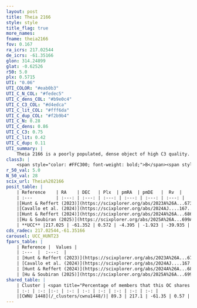 ```yaml
---
layout: post
title: Theia 2166
style: style
title_flag: true
more_names: 
fname: theia2166
fov: 0.167
ra_icrs: 217.02544
de_icrs: -61.35166
glon: 314.24899
glat: -0.62526
r50: 5.0
plx: 0.5715
UTI: "0.06"
UTI_COLOR: "#eab0b3"
UTI_C_N_COL: "#fedec5"
UTI_C_dens_COL: "#b9e0c4"
UTI_C_C3_COL: "#d4edca"
UTI_C_lit_COL: "#fff6da"
UTI_C_dup_COL: "#f2b9b4"
UTI_C_N: 0.28
UTI_C_dens: 0.86
UTI_C_C3: 0.75
UTI_C_lit: 0.42
UTI_C_dup: 0.11
UTI_summary: |
    Theia 2166 is a poorly populated, dense object of high C3 quality. It was recently reported in the literature.<br><br><span style="color: #99180f; font-weight: bold;">Warning: </span>This is likely a duplicate object, which shares a large percentage of members with at least one previously reported entry.
class3: |
    <span style="color: #FFC300; font-weight: bold;">B</span><span style="color: green; font-weight: bold;">A</span>
r_50_val: 5.0
N_50_val: 28
scix_url: Theia%202166
posit_table: |
    | Reference    | RA    | DEC   | Plx  | pmRA  | pmDE   |  Rv  |
    | :---         | :---: | :---: | :---: | :---: | :---: | :---: |
    |[Hunt & Reffert (2023)](https://scixplorer.org/abs/2023A%26A...673A.114H) | 216.985 | -61.364 | 0.57 | -4.443 | -1.948 | -40.28 |
    |[Cavallo et al. (2024)](https://scixplorer.org/abs/2024AJ....167...12C) | 217.086 | -61.36 | 0.571 | -- | -- | -- |
    |[Hunt & Reffert (2024)](https://scixplorer.org/abs/2024A%26A...686A..42H) | 216.985 | -61.364 | 0.57 | -4.443 | -1.948 | -40.28 |
    |[Hu & Soubiran (2025)](https://scixplorer.org/abs/2025A%26A...699A.246H) | 217.086 | -61.359 | -- | -- | -- | -- |
    | **UCC** |217.025 | -61.352 | 0.572 | -4.395 | -1.923 | -39.935 | 
cds_radec: 217.02544,-61.35166
carousel: UCC_HUNT23
fpars_table: |
    | Reference |  Values |
    | :---  |  :---:  |
    | [Hunt & Reffert (2023)](https://scixplorer.org/abs/2023A%26A...673A.114H) | `AV50=1.585, diffAV50=0.638, MOD50=11.097, logAge50=8.845` |
    | [Cavallo et al. (2024)](https://scixplorer.org/abs/2024AJ....167...12C) | `AV50=1.72, dMod50=10.81, logAge50=8.95, [Fe/H]50=-0.3` |
    | [Hunt & Reffert (2024)](https://scixplorer.org/abs/2024A%26A...686A..42H) | `MassJ=161.437` |
    | [Hu & Soubiran (2025)](https://scixplorer.org/abs/2025A%26A...699A.246H) | `MA22=-0.27, MA23f=-0.14, MA23g=-0.08, MZ23=-0.21, MK24=-0.11, MF24=-0.21` |
shared_table: |
    | Cluster | <span title="Percentage of members that this OC shares with the ones listed">%</span>   | RA   | DEC   | Plx   | pmRA  | pmDE  | Rv | UTI |
    | :-: | :-: |:-: | :-: | :-: | :-: | :-: | :-: | :-: |
    |[CWNU 1448](/_clusters/cwnu1448/)| 89.3 | 217.1 | -61.35 | 0.57 | -4.39 | -1.92 | -39.93 |0.32 |
---
```


